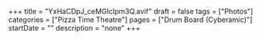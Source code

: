 +++
title = "YxHaCDpJ_ceMGIcIpm3Q.avif"
draft = false
tags = ["Photos"]
categories = ["Pizza Time Theatre"]
pages = ["Drum Board (Cyberamic)"]
startDate = ""
description = "none"
+++
